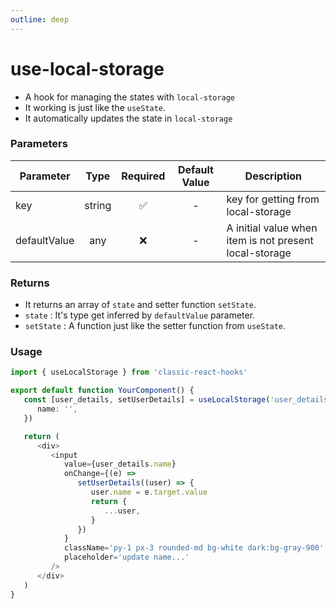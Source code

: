 ```yaml
---
outline: deep
---
```


# use-local-storage

-  A hook for managing the states with `local-storage`
-  It working is just like the `useState`.
-  It automatically updates the state in `local-storage`

### Parameters

| Parameter    |  Type  | Required | Default Value | Description                                            |
| ------------ | :----: | :------: | :-----------: | ------------------------------------------------------ |
| key          | string |    ✅    |       -       | key for getting from local-storage                     |
| defaultValue |  any   |    ❌    |       -       | A initial value when item is not present local-storage |

### Returns

-  It returns an array of `state` and setter function `setState`.
-  `state` : It's type get inferred by `defaultValue` parameter.
-  `setState` : A function just like the setter function from `useState`.

### Usage

```ts
import { useLocalStorage } from 'classic-react-hooks'

export default function YourComponent() {
   const [user_details, setUserDetails] = useLocalStorage('user_details', {
      name: '',
   })

   return (
      <div>
         <input
            value={user_details.name}
            onChange={(e) =>
               setUserDetails((user) => {
                  user.name = e.target.value
                  return {
                     ...user,
                  }
               })
            }
            className='py-1 px-3 rounded-md bg-white dark:bg-gray-900'
            placeholder='update name...'
         />
      </div>
   )
}
```
